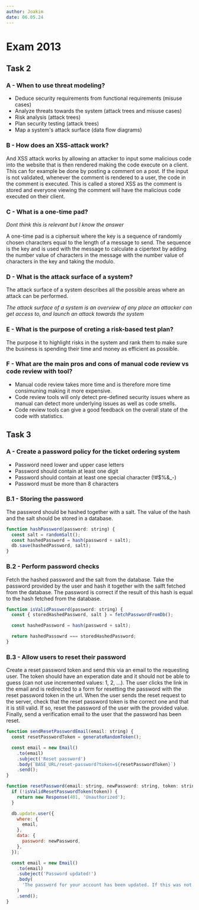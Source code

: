 ```yaml
---
author: Joakim
date: 06.05.24
---
```


# Exam 2013

## Task 2

### A - When to use threat modeling?

- Deduce security requirements from functional requirements (misuse cases)
- Analyze threats towards the system (attack trees and misuse cases)
- Risk analysis (attack trees)
- Plan security testing (attack trees)
- Map a system's attack surface (data flow diagrams)

### B - How does an XSS-attack work?

And XSS attack works by allowing an attacker to input some malicious code into the website that is then rendered making the code execute on a client. This can for example be done by posting a comment on a post. If the input is not validated, whenever the comment is rendered to a user, the code in the comment is executed. This is called a stored XSS as the comment is stored and everyone viewing the comment will have the malicious code executed on their client.

### C - What is a one-time pad?

_Dont think this is relevant but I know the answer_

A one-time pad is a ciphersuit where the key is a sequence of randomly chosen characters equal to the length of a message to send. The sequence is the key and is used with the message to calculate a cipertext by adding the number value of characters in the message with the number value of characters in the key and taking the modulo.

### D - What is the attack surface of a system?

The attack surface of a system describes all the possible areas where an attack can be performed.

_The attack surface of a system is an overview of any place an attacker can get access to, and launch an attack towards the system_

### E - What is the purpose of creting a risk-based test plan?

The purpose it to highlight risks in the system and rank them to make sure the business is spending their time and money as efficient as possible.

### F - What are the main pros and cons of manual code review vs code review with tool?

- Manual code review takes more time and is therefore more time consimuning making it more expensive.
- Code review tools will only detect pre-defined security issues where as manual can detect more underlying issues as well as code smells.
- Code review tools can give a good feedback on the overall state of the code with statistics.

## Task 3

### A - Create a password policy for the ticket ordering system

- Password need lower and upper case letters
- Password should contain at least one digit
- Password should contain at least one special character (!#$%&\_-)
- Password must be more than 8 characters

### B.1 - Storing the password

The password should be hashed together with a salt. The value of the hash and the salt should be stored in a database.

```js
function hashPassword(password: string) {
  const salt = randomSalt();
  const hashedPassword = hash(password + salt);
  db.save(hashedPassword, salt);
}
```

### B.2 - Perform password checks

Fetch the hashed password and the salt from the database. Take the password provided by the user and hash it together with the salft fetched from the database. The password is correct if the result of this hash is equal to the hash fetched from the database.

```js
function isValidPassword(password: string) {
  const { storedHashedPassword, salt } = fetchPasswordFromDb();

  const hashedPassword = hash(password + salt);

  return hashedPassowrd === storedHashedPassword;
}
```

### B.3 - Allow users to reset their password

Create a reset password token and send this via an email to the requesting user. The token should have an experation date and it should not be able to guess (can not use incremented values: 1, 2, ...). The user clicks the link in the email and is redirected to a form for resetting the password with the reset password token in the url. When the user sends the reset request to the server, check that the reset password token is the correct one and that it is still valid. If so, reset the password of the user with the provided value. Finally, send a verification email to the user that the password has been reset.

```js
function sendResetPasswordEmail(email: string) {
  const resetPasswordToken = generateRandomToken();

  const email = new Email()
    .to(email)
    .subject('Reset password')
    .body(`BASE_URL/reset-password?token=${resetPasswordToken}`)
    .send();
}

function resetPassword(email: string, newPassword: string, token: string) {
  if (!isValidResetPasswordToken(token)) {
    return new Response(401, 'Unauthorized');
  }

  db.update.user({
    where: {
      email,
    },
    data: {
      password: newPassword,
    },
  });

  const email = new Email()
    .to(email)
    .subeject('Password updated!')
    .body(
      'The password for your account has been updated. If this was not you, please log in and change your password and contact the support desk!'
    )
    .send();
}
```
